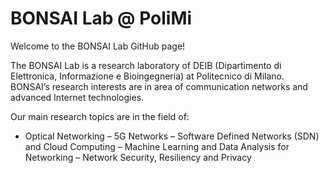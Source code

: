 # BONSAI Lab @ PoliMi
Welcome to the BONSAI Lab GitHub page!

The BONSAI Lab is a research laboratory of DEIB (Dipartimento di Elettronica, Informazione e Bioingegneria) at Politecnico di Milano. 
BONSAI’s research interests are in area of communication networks and advanced Internet technologies.

Our main research topics are in the field of:
- Optical Networking
– 5G Networks
– Software Defined Networks (SDN) and Cloud Computing
– Machine Learning and Data Analysis for Networking
– Network Security, Resiliency and Privacy
